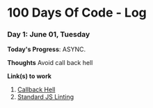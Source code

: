 # 100 Days Of Code - Log

### Day 1: June 01, Tuesday

**Today's Progress**: ASYNC.

**Thoughts** Avoid call back hell

**Link(s) to work**
1. [Callback Hell](http://callbackhell.com/)
2. [Standard JS Linting](https://standardjs.com/)
